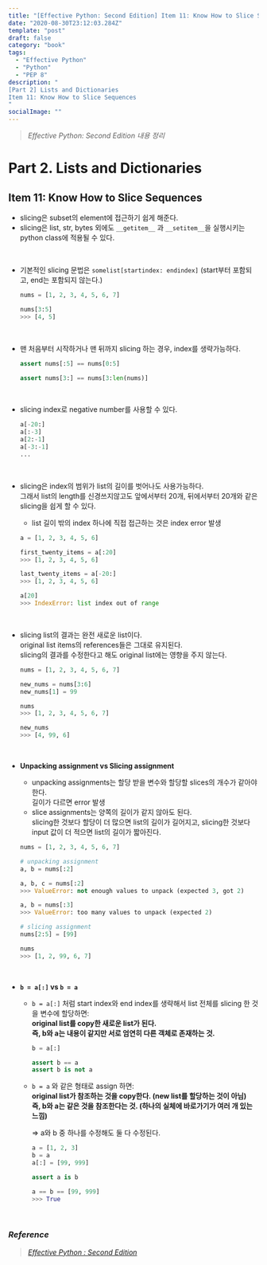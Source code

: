 ```yaml
---
title: "[Effective Python: Second Edition] Item 11: Know How to Slice Sequences"
date: "2020-08-30T23:12:03.284Z"
template: "post"
draft: false
category: "book"
tags:
  - "Effective Python"
  - "Python"
  - "PEP 8"
description: "
[Part 2] Lists and Dictionaries
Item 11: Know How to Slice Sequences
"
socialImage: ""
---
```



> _Effective Python: Second Edition 내용 정리_

# Part 2. Lists and Dictionaries


## Item 11: Know How to Slice Sequences

- slicing은 subset의 element에 접근하기 쉽게 해준다.
- slicing은 list, str, bytes 외에도 `__getitem__` 과 `__setitem__`을 실행시키는 python class에 적용될 수 있다.

<br>

- 기본적인 slicing 문법은 `somelist[startindex: endindex]` (start부터 포함되고, end는 포함되지 않는다.)

    ```python
    nums = [1, 2, 3, 4, 5, 6, 7]

    nums[3:5]
    >>> [4, 5]
    ```

<br>

- 맨 처음부터 시작하거나 맨 뒤까지 slicing 하는 경우, index를 생략가능하다.

    ```python
    assert nums[:5] == nums[0:5]

    assert nums[3:] == nums[3:len(nums)]
    ```

<br>

- slicing index로 negative number를 사용할 수 있다.

    ```python
    a[-20:]
    a[:-3]
    a[2:-1]
    a[-3:-1]
    ...
    ```

<br>

- slicing은 index의 범위가 list의 길이를 벗어나도 사용가능하다.  
그래서 list의 length를 신경쓰지않고도 앞에서부터 20개, 뒤에서부터 20개와 같은 slicing을 쉽게 할 수 있다.
    * list 길이 밖의 index 하나에 직접 접근하는 것은 index error 발생

    ```python
    a = [1, 2, 3, 4, 5, 6]

    first_twenty_items = a[:20]
    >>> [1, 2, 3, 4, 5, 6]

    last_twenty_items = a[-20:]
    >>> [1, 2, 3, 4, 5, 6]

    a[20]
    >>> IndexError: list index out of range
    ```

<br>

- slicing list의 결과는 완전 새로운 list이다.  
original list items의 references들은 그대로 유지된다.  
slicing의 결과를 수정한다고 해도 original list에는 영향을 주지 않는다.

    ```python
    nums = [1, 2, 3, 4, 5, 6, 7]

    new_nums = nums[3:6]
    new_nums[1] = 99

    nums
    >>> [1, 2, 3, 4, 5, 6, 7]

    new_nums
    >>> [4, 99, 6]
    ```

<br>

- **Unpacking assignment vs Slicing assignment**
    - unpacking assignments는 할당 받을 변수와 할당할 slices의 개수가 같아야 한다.  
    길이가 다르면 error 발생
    - slice assignments는 양쪽의 길이가 같지 않아도 된다.  
    slicing한 것보다 할당이 더 많으면 list의 길이가 길어지고, slicing한 것보다 input 값이 더 적으면 list의 길이가 짧아진다.

    ```python
    nums = [1, 2, 3, 4, 5, 6, 7]

    # unpacking assignment
    a, b = nums[:2]

    a, b, c = nums[:2]
    >>> ValueError: not enough values to unpack (expected 3, got 2)

    a, b = nums[:3]
    >>> ValueError: too many values to unpack (expected 2)

    # slicing assignment
    nums[2:5] = [99]

    nums
    >>> [1, 2, 99, 6, 7]
    ```

<br>

- **`b = a[:]` vs `b = a`**
    - `b = a[:]` 처럼 start index와 end index를 생략해서 list 전체를 slicing 한 것을 변수에 할당하면:  
    **original list를 copy한 새로운 list가 된다.  
    즉, b와 a는 내용이 같지만 서로 엄연히 다른 객체로 존재하는 것.**

        ```python
        b = a[:]

        assert b == a
        assert b is not a
        ```

    - `b = a` 와 같은 형태로 assign 하면:  
    **original list가 참조하는 것을 copy한다. (new list를 할당하는 것이 아님)  
    즉, b와 a는 같은 것을 참조한다는 것. (하나의 실체에 바로가기가 여러 개 있는 느낌)**

        ⇒ a와 b 중 하나를 수정해도 둘 다 수정된다.

        ```python
        a = [1, 2, 3]
        b = a
        a[:] = [99, 999]

        assert a is b

        a == b == [99, 999]
        >>> True
        ```

<br>

### _Reference_
> [_Effective Python : Second Edition_](https://effectivepython.com/)  